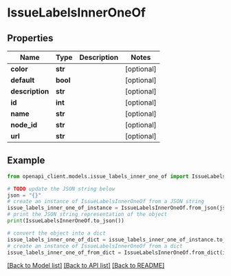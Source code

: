 # IssueLabelsInnerOneOf


## Properties

Name | Type | Description | Notes
------------ | ------------- | ------------- | -------------
**color** | **str** |  | [optional] 
**default** | **bool** |  | [optional] 
**description** | **str** |  | [optional] 
**id** | **int** |  | [optional] 
**name** | **str** |  | [optional] 
**node_id** | **str** |  | [optional] 
**url** | **str** |  | [optional] 

## Example

```python
from openapi_client.models.issue_labels_inner_one_of import IssueLabelsInnerOneOf

# TODO update the JSON string below
json = "{}"
# create an instance of IssueLabelsInnerOneOf from a JSON string
issue_labels_inner_one_of_instance = IssueLabelsInnerOneOf.from_json(json)
# print the JSON string representation of the object
print(IssueLabelsInnerOneOf.to_json())

# convert the object into a dict
issue_labels_inner_one_of_dict = issue_labels_inner_one_of_instance.to_dict()
# create an instance of IssueLabelsInnerOneOf from a dict
issue_labels_inner_one_of_from_dict = IssueLabelsInnerOneOf.from_dict(issue_labels_inner_one_of_dict)
```
[[Back to Model list]](../README.md#documentation-for-models) [[Back to API list]](../README.md#documentation-for-api-endpoints) [[Back to README]](../README.md)


